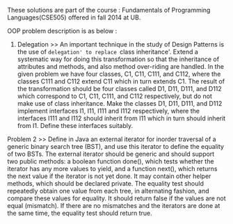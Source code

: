 These solutions are part of the course : Fundamentals of Programming Languages(CSE505) offered in fall 2014 at UB.

OOP problem description is as below :

1. Delegation >> An important technique in the study of Design Patterns is the use of `delegation' to replace
`class inheritance'. Extend a systematic way for doing this transformation so that the inheritance of attributes and methods, and also method over-riding are handled. In the given problem we have four classes, C1, C11, C111, and C112, where the classes C111 and C112 extend C11 which in turn extends C1.
The result of the transformation should be four classes called D1, D11, D111, and D112 which correspond to C1, C11, C111, and C112 respectively, but do not make use of class inheritance. Make the classes D1, D11, D111, and D112 implement interfaces I1, I11, I111 and I112 respectively, where the interfaces I111 and I112 should inherit from I11 which in turn should inherit from I1. Define these interfaces suitably.


Problem 2 >> Define in Java an external iterator for inorder traversal of a generic binary search tree (BST),
and use this iterator to define the equality of two BSTs.
The external iterator should be generic and should support two public methods: a boolean function
done(), which tests whether the iterator has any more values to yield, and a function next(), which
returns the next value if the iterator is not yet done. It may contain other helper methods, which
should be declared private.
The equality test should repeatedly obtain one value from each tree, in alternating fashion, and
compare these values for equality. It should return false if the values are not equal (mismatch). If there
are no mismatches and the iterators are done at the same time, the equality test should return true.
